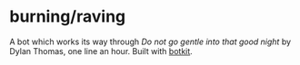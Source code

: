 # burning/raving

A bot which works its way through *Do not go gentle into that good night* by Dylan Thomas, one line an hour. Built with [botkit][1].

[1]: https://github.com/prehensile/botkit